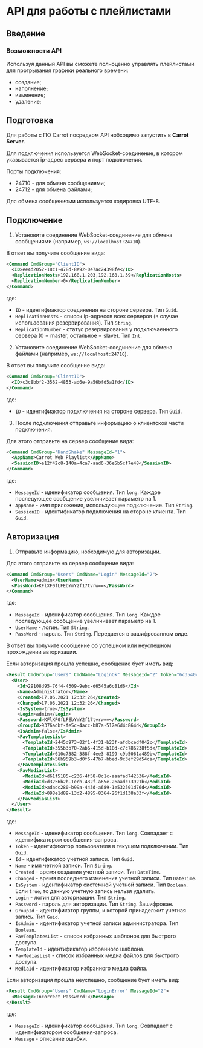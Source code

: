 # API для работы с плейлистами

## Введение

### Возможности API

Используя данный API вы сможете полноценно управлять плейлистами для прогрывания графики реального времени:

- создание;
- наполнение;
- изменение;
- удаление;

## Подготовка

Для работы с ПО Carrot посредвом API нобходимо запустить в **Carrot Server**.

Для подключения используется WebSocket-соединение, в котором указывается ip-адрес сервера
и порт подключения.

Порты подключения:

- 24710 - для обмена сообщениями;
- 24712 - для обмена файлами;

Для обмена сообщениями используется кодировка UTF-8.

## Подключение

1. Установите соединение WebSocket-соединение для обмена сообщениями (например, `ws://localhost:24710`).

В ответ вы получите сообщение вида:

```xml
<Command CmdGroup="ClientID">
  <ID>ee4d2052-18c1-478d-8e92-0e7ac24398fe</ID>
  <ReplicationHosts>192.168.1.203,192.168.1.39</ReplicationHosts>
  <ReplicationNumber>0</ReplicationNumber>
</Command>
```

где:

- `ID` - идентифиактор соединения на стороне сервера. Тип `Guid`.
- `ReplicationHosts` - список ip-адресов всех серверов (в случае использования резервирования). Тип `String`.
- `ReplicationNumber` - статус резервирования у подключаенного сервера (0 = master, остальное = slave). Тип `Int`.

2. Установите соединение WebSocket-соединение для обмена файлами (например, `ws://localhost:24710`).

В ответ вы получите сообщение вида:

```xml
<Command CmdGroup="ClientID">
  <ID>c3c8bbf2-3562-4853-ad6e-9a56bfd5a1fd</ID>
</Command>
```

где:

- `ID` - идентифиактор подключения на стороне сервера. Тип `Guid`.

3. После подключения отправьте информацию о клиентской части подключения.

Для этого отправьте на сервер сообщение вида:

```xml
<Command CmdGroup="HandShake" MessageId="1">
  <AppName>Carrot Web Playlist</AppName>
  <SessionID>e12f42c8-140a-4ca7-aad6-36e5b5cf7e48</SessionID>
</Command>
```

где:

- `MessageId` - иденификатор сообщения. Тип `long`. Каждое последующее сообщение увеличивает параметр на 1.
- `AppName` - имя приложения, использующее подключение. Тип `String`.
- `SessionID` - идентификатор подключения на стороне клиента. Тип `Guid`.

## Авторизация

1. Отправьте информацию, нобходимую для авторизации.

Для этого отправьте на сервер сообщение вида:

```xml
<Command CmdGroup="Users" CmdName="Login" MessageId="2">
  <UserName>admin</UserName>
  <PassWord>KFlXF0fLFEbYmY2f17tvrw==</PassWord>  
</Command>
```

где:

- `MessageId` - иденификатор сообщения. Тип `long`. Каждое последующее сообщение увеличивает параметр на 1.
- `UserName` - логин. Тип `String`.
- `PassWord` - пароль. Тип `String`. Передается в зашифрованном виде.

В ответ вы получите сообщение об успешном или неуспешном прохождении авторизации.

Если авторизация прошла успешно, сообщение бует иметь вид:

```xml
<Result CmdGroup="Users" CmdName="LoginOk" MessageId="2" Token="6c3540c6-a1dd-4496-abf8-b5c95a6281e0">
  <User>
    <Id>29108d95-76f4-4309-9ebc-d6545a6c81d6</Id>
    <Name>Administrator</Name>
    <Created>17.06.2021 12:32:26</Created>
    <Changed>17.06.2021 12:32:26</Changed>
    <IsSystem>true</IsSystem>
    <Login>admin</Login>
    <Password>KFlXF0fLFEbYmY2f17tvrw==</Password>
    <GroupId>9376adbf-fe5c-4acc-b87a-512e6d4c864d</GroupId>
    <IsAdmin>false</IsAdmin>
    <FavTemplatesList>
      <TemplateId>2445d973-02f1-4f31-b23f-afdbcedf042c</TemplateId>
      <TemplateId>355b3b70-2ab6-415d-b10d-c7c786238f5d</TemplateId>
      <TemplateId>610c7382-388f-4ee3-8199-c9b5061a489b</TemplateId>
      <TemplateId>56b959b3-d0f6-47b7-bbed-9c3ef29d54ca</TemplateId>
    </FavTemplatesList>
    <FavMediasList>
      <MediaId>d61f5185-c236-4f58-8c1c-aaafad742536</MediaId>
      <MediaId>d3256b2b-1ecb-432f-a65e-26aadc73921b</MediaId>
      <MediaId>adadc280-b99a-443d-a689-1e532501d76d</MediaId>
      <MediaId>098e1d89-13d2-4895-8364-26f1d138a33f</MediaId>
    </FavMediasList>
  </User>
</Result>
```

где:

- `MessageId` - иденификатор сообщения. Тип `long`. Совпадает с идентификатором сообщения-запроса.
- `Token` - идентификатор пользователя в текущем подключении. Тип `Guid`.
- `Id` - идентификатор учетной записи. Тип `Guid`.
- `Name` - имя четной записи. Тип `String`.
- `Created` - время создания учетной записи. Тип `DateTime`.
- `Changed` - время последнего изменения учетной записи. Тип `DateTime`.
- `IsSystem` - идентификатор системной учетной записи. Тип `Boolean`. Если `true`, то данную учетную запись нельзя удалить.
- `Login` - логин для авторизации. Тип `String`.
- `Password` - пароль для авторизации. Тип `String`. Зашифрован.
- `GroupId` - идентификатор группы, к которой принаделжит учетная запись. Тип `Guid`.
- `IsAdmin` - идентификатор учетной записи администратора. Тип `Boolean`.
- `FavTemplatesList` - список избранных шаблонов для быстрого доступа.
- `TemplateId` - идентификатор избранного шаблона.
- `FavMediasList` - список избранных медиа файлов для быстрого доступа.
- `MediaId` - идентификатор избранного медиа файла.

Если авторизация прошла неуспешно, сообщение бует иметь вид:

```xml
<Result CmdGroup="Users" CmdName="LoginError" MessageId="2">
  <Message>Incorrect Password!</Message>
</Result>
```

где:

- `MessageId` - иденификатор сообщения. Тип `long`. Совпадает с идентификатором сообщения-запроса.
- `Message` - описание ошибки.
